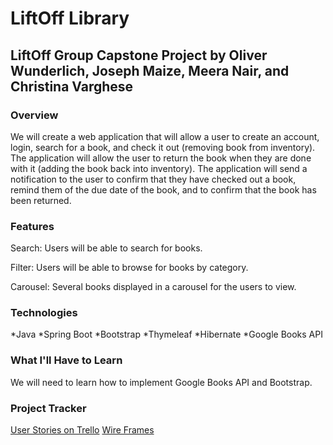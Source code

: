# LiftOff Library 
## LiftOff Group Capstone Project by Oliver Wunderlich, Joseph Maize, Meera Nair, and Christina Varghese

### Overview
We will create a web application that will allow a user to create an account, login, search for a book, and check it out (removing book from inventory). The application will allow the user to return the book when they are done with it (adding the book back into inventory). The application will send a notification to the user to confirm that they have checked out a book, remind them of the due date of the book, and to confirm that the book has been returned. 

### Features

Search: Users will be able to search for books.

Filter: Users will be able to browse for books by category.

Carousel: Several books displayed in a carousel for the users to view.

### Technologies
*Java
*Spring Boot
*Bootstrap
*Thymeleaf
*Hibernate
*Google Books API

### What I'll Have to Learn
We will need to learn how to implement Google Books API and Bootstrap.

### Project Tracker
[User Stories on Trello](https://trello.com/b/BSdWDdNq/liftoff)
[Wire Frames](https://miro.com/app/board/o9J_l3L3mmw=/?track=true&utm_source=notification&utm_medium=email&utm_campaign=approve-request&utm_content=go-to-miro)

